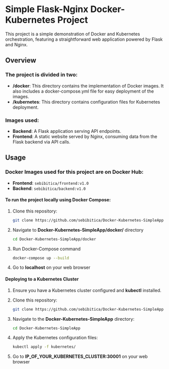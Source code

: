 # Simple Flask-Nginx Docker-Kubernetes Project

This project is a simple demonstration of Docker and Kubernetes orchestration, featuring a straightforward web application powered by Flask and Nginx.

## Overview

### The project is divided in two:

- **/docker**: This directory contains the implementation of Docker images. It also includes a docker-compose.yml file for easy deployment of the images.
- **/kubernetes**: This directory contains configuration files for Kubernetes deployment.

### Images used:

- **Backend**: A Flask application serving API endpoints.
- **Frontend**: A static website served by Nginx, consuming data from the Flask backend via API calls.

## Usage

### Docker Images used for this project are on Docker Hub:

- **Frontend**: `sebibitica/frontend:v1.0`
- **Backend**: `sebibitica/backend:v1.0`

#### To run the project locally using Docker Compose:

1. Clone this repository:

   ```bash
   git clone https://github.com/sebibitica/Docker-Kubernetes-SimpleApp
2. Navigate to **Docker-Kubernetes-SimpleApp/docker/** directory

   ```bash
   cd Docker-Kubernetes-SimpleApp/docker
3. Run Docker-Compose command

   ```bash
   docker-compose up --build
4. Go to **localhost** on your web browser

#### Deploying to a Kubernetes Cluster

1. Ensure you have a Kubernetes cluster configured and **kubectl** installed.

2. Clone this repository:

    ```bash
    git clone https://github.com/sebibitica/Docker-Kubernetes-SimpleApp
3. Navigate to the **Docker-Kubernetes-SimpleApp** directory:

    ```bash
    cd Docker-Kubernetes-SimpleApp

4. Apply the Kubernetes configuration files:
    ```bash
    kubectl apply -f kubernetes/

5. Go to **IP_OF_YOUR_KUBERNETES_CLUSTER:30001** on your web browser

